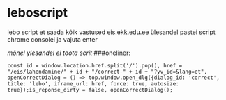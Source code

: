 # leboscript
lebo script
et saada kõik vastused eis.ekk.edu.ee ülesandel
pastei script chrome consolei ja vajuta enter

*mõnel ylesandel ei toota scrit*
###oneliner:
```
const id = window.location.href.split('/').pop(), href = "/eis/lahendamine/" + id + "/correct-" + id + "?yv_id=&lang=et", openCorrectDialog = () => top.window.open_dlg({dialog_id: 'correct', title: 'lebo', iframe_url: href, force: true, autosize: true});is_reponse_dirty = false, openCorrectDialog();
```
